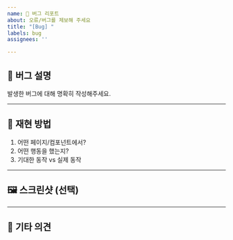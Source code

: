 ```yaml
---
name: 🐛 버그 리포트
about: 오류/버그를 제보해 주세요
title: "[Bug] "
labels: bug
assignees: ''

---
```


## 🐛 버그 설명

발생한 버그에 대해 명확히 작성해주세요.

---

## 📎 재현 방법

1. 어떤 페이지/컴포넌트에서?
2. 어떤 행동을 했는지?
3. 기대한 동작 vs 실제 동작

---

## 🖼️ 스크린샷 (선택)

---

## 💬 기타 의견
